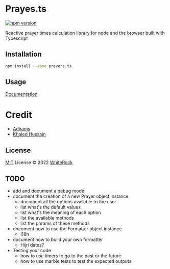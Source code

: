 # Prayes.ts

[![npm version](https://badge.fury.io/js/prayers.ts.svg)](https://badge.fury.io/js/prayers.ts)

Reactive prayer times calculation library for node and the browser built with Typescript

## Installation

```bash
npm install --save prayers.ts
```

## Usage

[Documentation](https://prayers-ts.netlify.app)

# Credit

- [Adhanjs](https://github.com/batoulapps/adhan-js)
- [Khaled Hussain](https://github.com/khalid-hussain)

## License

[MIT](./LICENSE) License © 2022 [WhiteRock](https://github.com/whiterocktech)

## TODO

- add and document a debug mode
- document the creation of a new Prayer object instance
  - document all the options available to the user
  - list what's the default values
  - list what's the meaning of each option
  - list the available methods
  - list the params of these methods
- document how to use the Formatter object instance
  - I18n
- document how to build your own formatter
  - Hijri dates?
- Testing your code
  - how to use timers to go to the past or the future
  - how to use marble tests to test the expected outputs
